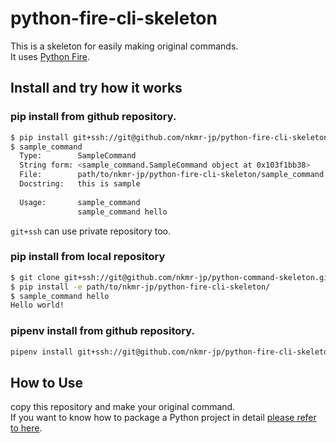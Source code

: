 # python-fire-cli-skeleton

This is a skeleton for easily making original commands.<br>
It uses [Python Fire](https://github.com/google/python-fire).

## Install and try how it works

### pip install from github repository.

```sh
$ pip install git+ssh://git@github.com/nkmr-jp/python-fire-cli-skeleton.git
$ sample_command
  Type:        SampleCommand
  String form: <sample_command.SampleCommand object at 0x103f1bb38>
  File:        path/to/nkmr-jp/python-fire-cli-skeleton/sample_command.py
  Docstring:   this is sample
  
  Usage:       sample_command
               sample_command hello
```

`git+ssh` can use private repository too.


### pip install from local repository
```sh
$ git clone git+ssh://git@github.com/nkmr-jp/python-command-skeleton.git
$ pip install -e path/to/nkmr-jp/python-fire-cli-skeleton/
$ sample_command hello
Hello world!
```

### pipenv install from github repository.
```sh
pipenv install git+ssh://git@github.com/nkmr-jp/python-fire-cli-skeleton.git#egg=sample-command
```

## How to Use
copy this repository and make your original command.<br>
If you want to know how to package a Python project in detail [please refer to here](https://packaging.python.org/tutorials/packaging-projects/).
